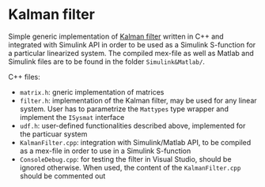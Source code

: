 # Kalman filter
Simple generic implementation of [Kalman filter](https://en.wikipedia.org/wiki/Kalman_filter) written in C++ and integrated with Simulink API in order to be used as a Simulink S-function for a particular linearized system. The compiled mex-file as well as Matlab and Simulink files are to be found in the folder `Simulink&Matlab/`. 

C++ files:
* `matrix.h`: gneric implementation of matrices
* `filter.h`: implementation of the Kalman filter, may be used for any linear system. User has to parametrize the `Mattypes` type wrapper and implement the `ISysmat` interface
* `udf.h`: user-defined functionalities described above, implemented for the particuar system
* `KalmanFilter.cpp`: integration with Simulink/Matlab API, to be compiled as a mex-file in order to use in a Simulink S-function
* `ConsoleDebug.cpp`: for testing the filter in Visual Studio, should be ignored otherwise. When used, the content of the `KalmanFilter.cpp` should be commented out
